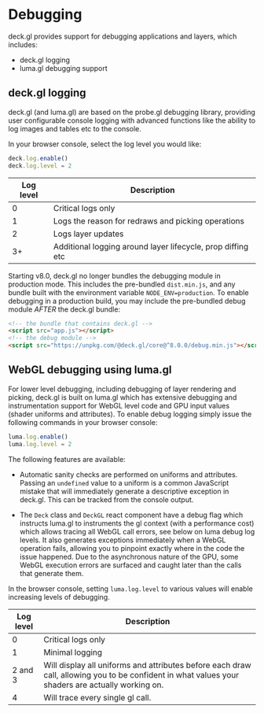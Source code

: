 # Debugging

deck.gl provides support for debugging applications and layers, which includes:

* deck.gl logging
* luma.gl debugging support


## deck.gl logging

deck.gl (and luma.gl) are based on the probe.gl debugging library, providing user configurable console logging with advanced functions like the ability to log images and tables etc to the console.

In your browser console, select the log level you would like:

```js
deck.log.enable()
deck.log.level = 2
```

| Log level | Description |
| ---       | --- |
| 0         | Critical logs only |
| 1         | Logs the reason for redraws and picking operations |
| 2         | Logs layer updates |
| 3+        | Additional logging around layer lifecycle, prop diffing etc |

Starting v8.0, deck.gl no longer bundles the debugging module in production mode. This includes the pre-bundled `dist.min.js`, and any bundle built with the environment variable `NODE_ENV=production`. To enable debugging in a production build, you may include the pre-bundled debug module *AFTER* the deck.gl bundle:

```html
<!-- the bundle that contains deck.gl -->
<script src="app.js"></script>
<!-- the debug module -->
<script src="https://unpkg.com/@deck.gl/core@^8.0.0/debug.min.js"></script>
```

## WebGL debugging using luma.gl

For lower level debugging, including debugging of layer rendering and picking, deck.gl is built on luma.gl which has extensive debugging and instrumentation support for WebGL level code and GPU input values (shader uniforms and attributes). To enable debug logging simply issue the following commands in your browser console:

```js
luma.log.enable()
luma.log.level = 2
```

The following features are available:

* Automatic sanity checks are performed on uniforms and attributes. Passing an `undefined` value to a uniform is a common JavaScript mistake that will immediately generate a descriptive exception in deck.gl. This can be tracked from the console output.

* The `Deck` class and `DeckGL` react component have a debug flag which instructs luma.gl to instruments the gl context (with a performance cost) which allows tracing all WebGL call errors, see below on luma debug log levels. It also generates exceptions immediately when a WebGL operation fails, allowing you to pinpoint exactly where in the code the issue happened. Due to the asynchronous nature of the GPU, some WebGL execution errors are surfaced and caught later than the calls that generate them.

In the browser console, setting `luma.log.level` to various values will enable increasing levels of debugging.

| Log level | Description |
| ---       | --- |
| 0         | Critical logs only |
| 1         | Minimal logging    |
| 2 and 3   | Will display all uniforms and attributes before each draw call, allowing you to be confident in what values your shaders are actually working on. |
| 4         | Will trace every single gl call.

